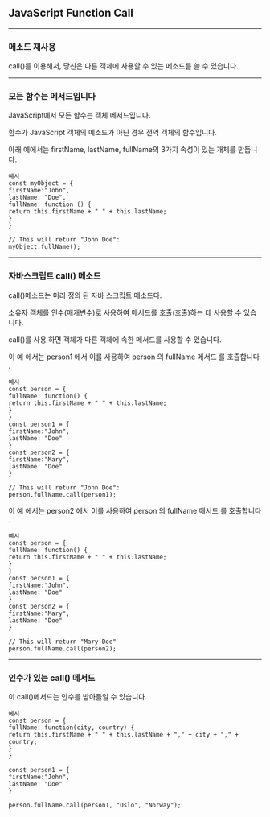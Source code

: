 ## JavaScript Function Call

---

### 메소드 재사용

call()를 이용해서, 당신은 다른 객체에 사용할 수 있는 메소드를 쓸 수 있습니다.

---

### 모든 함수는 메서드입니다

JavaScript에서 모든 함수는 객체 메서드입니다.

함수가 JavaScript 객체의 메소드가 아닌 경우 전역 객체의 함수입니다.

아래 예에서는 firstName, lastName, fullName의 3가지 속성이 있는 개체를 만듭니다.

    예시
    const myObject = {
    firstName:"John",
    lastName: "Doe",
    fullName: function () {
    return this.firstName + " " + this.lastName;
    }
    }

    // This will return "John Doe":
    myObject.fullName();

---

### 자바스크립트 call() 메소드

call()메소드는 미리 정의 된 자바 스크립트 메소드다.

소유자 객체를 인수(매개변수)로 사용하여 메서드를 호출(호출)하는 데 사용할 수 있습니다.

call()를 사용 하면 객체가 다른 객체에 속한 메서드를 사용할 수 있습니다.

이 예 에서는 person1 에서 이를 사용하여 person 의 fullName 메서드 를 호출합니다 .

    예시
    const person = {
    fullName: function() {
    return this.firstName + " " + this.lastName;
    }
    }
    const person1 = {
    firstName:"John",
    lastName: "Doe"
    }
    const person2 = {
    firstName:"Mary",
    lastName: "Doe"
    }

    // This will return "John Doe":
    person.fullName.call(person1);

이 예 에서는 person2 에서 이를 사용하여 person 의 fullName 메서드 를 호출합니다 .

    예시
    const person = {
    fullName: function() {
    return this.firstName + " " + this.lastName;
    }
    }
    const person1 = {
    firstName:"John",
    lastName: "Doe"
    }
    const person2 = {
    firstName:"Mary",
    lastName: "Doe"
    }

    // This will return "Mary Doe"
    person.fullName.call(person2);

---

### 인수가 있는 call() 메서드

이 call()메서드는 인수를 받아들일 수 있습니다.

    예시
    const person = {
    fullName: function(city, country) {
    return this.firstName + " " + this.lastName + "," + city + "," + country;
    }
    }

    const person1 = {
    firstName:"John",
    lastName: "Doe"
    }

    person.fullName.call(person1, "Oslo", "Norway");
